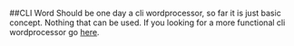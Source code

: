##CLI Word
Should be one day a cli wordprocessor, so far it is just basic concept. Nothing that can be used.
If you looking for a more functional cli wordprocessor go [here](http://cowlark.com/wordgrinder/). 



